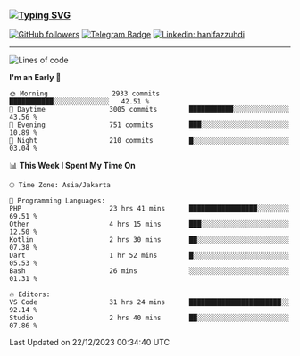 ### [![Typing SVG](https://readme-typing-svg.herokuapp.com?font=lato&size=22&lines=Hi+There+👋)](https://git.io/typing-svg) 

[![GitHub followers](https://img.shields.io/github/followers/hanifazzuhdi?label=Follow&style=social)](https://github.com/hanifazzuhdi/?tab=follow) 
[![Telegram Badge](https://img.shields.io/badge/-hanif0198-blue?style=social&logo=telegram&link=https://www.t.me/hanif0198/)](https://www.t.me/hanif0198/) 
[![Linkedin: hanifazzuhdi](https://img.shields.io/badge/-hanifazzuhdi-blue?style=flat-square&logo=Linkedin&logoColor=white&link=https://www.linkedin.com/in/hanif-az-zuhdi-69688019b/)](https://www.linkedin.com/in/hanif-az-zuhdi-69688019b/) 

<hr/>

<!--START_SECTION:waka-->
![Lines of code](https://img.shields.io/badge/From%20Hello%20World%20I%27ve%20Written-40.9%20million%20lines%20of%20code-blue)

**I'm an Early 🐤** 

```text
🌞 Morning                2933 commits        ███████████░░░░░░░░░░░░░░   42.51 % 
🌆 Daytime                3005 commits        ███████████░░░░░░░░░░░░░░   43.56 % 
🌃 Evening                751 commits         ███░░░░░░░░░░░░░░░░░░░░░░   10.89 % 
🌙 Night                  210 commits         █░░░░░░░░░░░░░░░░░░░░░░░░   03.04 % 
```


📊 **This Week I Spent My Time On** 

```text
🕑︎ Time Zone: Asia/Jakarta

💬 Programming Languages: 
PHP                      23 hrs 41 mins      █████████████████░░░░░░░░   69.51 % 
Other                    4 hrs 15 mins       ███░░░░░░░░░░░░░░░░░░░░░░   12.50 % 
Kotlin                   2 hrs 30 mins       ██░░░░░░░░░░░░░░░░░░░░░░░   07.38 % 
Dart                     1 hr 52 mins        █░░░░░░░░░░░░░░░░░░░░░░░░   05.53 % 
Bash                     26 mins             ░░░░░░░░░░░░░░░░░░░░░░░░░   01.31 % 

🔥 Editors: 
VS Code                  31 hrs 24 mins      ███████████████████████░░   92.14 % 
Studio                   2 hrs 40 mins       ██░░░░░░░░░░░░░░░░░░░░░░░   07.86 % 
```


 Last Updated on 22/12/2023 00:34:40 UTC
<!--END_SECTION:waka-->
